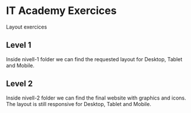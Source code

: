 # IT Academy Exercices

Layout exercices

## Level 1

Inside nivell-1 folder we can find the requested layout for Desktop, Tablet and Mobile.

## Level 2

Inside nivell-2 folder we can find the final website with graphics and icons. The layout is still responsive for Desktop, Tablet and Mobile.
